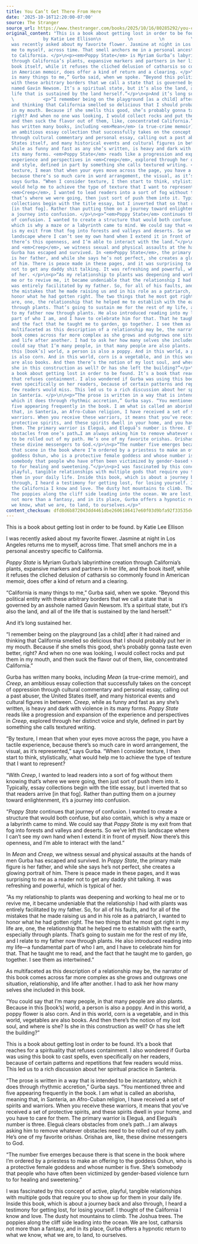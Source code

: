 ```yaml
---
title: You Can’t Get There From Here
date: '2025-10-16T12:20:00-07:00'
source: The Stranger
source_url: https://www.thestranger.com/books/2025/10/16/80285292/you-cant-get-there-from-here
original_content: "This is a book about getting lost in order to be found.\n          \n
  \           by Katie Lee Ellison\n          \n          \n          \n            <p>I
  was recently asked about my favorite flower. Jasmine at night in Los Angeles returns
  me to myself, across time. That smell anchors me in a personal ancestry specific
  to California. </p>\n<p><em>Poppy State</em> is Myriam Gurba’s labyrinthine creation
  through California’s plants, expansive markers and partners in her life, and the
  book itself, while it refuses the cliched delusion of catharsis so commonly found
  in American memoir, does offer a kind of return and a clearing. </p>\n<p>“California
  is many things to me,” Gurba said, when we spoke. “Beyond this political entity
  with these arbitrary borders that we call a state that is governed by an asshole
  named Gavin Newsom. It’s a spiritual state, but it’s also the land, and all of the
  life that is sustained by the land herself.”</p>\n<p>And it’s long sustained her. </p>\n
  \           <p>“I remember being on the playground [as a child] after it had rained
  and thinking that California smelled so delicious that I should probably put her
  in my mouth. Because if she smells this good, she’s probably gonna taste even better,
  right? And when no one was looking, I would collect rocks and put them in my mouth,
  and then suck the flavor out of them, like, concentrated California.”</p>\n<p>Gurba
  has written many books, including <em>Mean</em> (a true-crime memoir), and <em>Creep</em>,
  an ambitious essay collection that successfully takes on the concept of oppression
  through cultural commentary and personal essay, calling out a past abuser, the United
  States itself, and many historical events and cultural figures in between. <em>Creep</em>,
  while as funny and fast as any she’s written, is heavy and dark with violence in
  its many forms. <em>Poppy State</em> reads like a progression and expansion of the
  experience and perspectives in <em>Creep</em>, explored through her distinct voice
  and style, defined in part by something she calls textured writing. </p>\n<p>“By
  texture, I mean that when your eyes move across the page, you have a tactile experience,
  because there’s so much care in word arrangement, the visual, as it’s represented,”
  says Gurba. “When I consider texture, I then start to think, stylistically, what
  would help me to achieve the type of texture that I want to represent?</p>\n<p>“With
  <em>Creep</em>, I wanted to lead readers into a sort of fog without them knowing
  that’s where we were going, then just sort of push them into it. Typically, essay
  collections begin with the title essay, but I inverted that so that readers arrive
  [in that fog]. Rather than putting them on a journey toward enlightenment, it’s
  a journey into confusion. </p>\n<p>“<em>Poppy State</em> continues that journey
  of confusion. I wanted to create a structure that would both confuse, but also contain,
  which is why a maze or a labyrinth came to mind. We could say that <em>Poppy State</em>
  is my exit from that fog into forests and valleys and deserts. So we’ve left this
  landscape where I can’t see my own hand when I extend it in front of myself. Now
  there’s this openness, and I’m able to interact with the land.”</p>\n<p>In <em>Mean</em>
  and <em>Creep</em>, we witness sexual and physical assaults at the hands of men
  Gurba has escaped and survived. In <em>Poppy State</em>, the primary male figure
  is her father, and while she says he’s not perfect, she creates a glowing portrait
  of him. There is peace made in these pages, and it was surprising to me as a reader
  not to get any daddy shit talking. It was refreshing and powerful, which is typical
  of her. </p>\n<p>“As my relationship to plants was deepening and working to heal
  me or to revive me, it became undeniable that the relationship I had with plants
  was entirely facilitated by my father. So, for all of his faults, and for all of
  the mistakes that he made raising us and in his role as a patriarch, I wanted to
  honor what he had gotten right. The two things that he most got right in my life
  are, one, the relationship that he helped me to establish with the earth, especially
  through plants. That’s going to sustain me for the rest of my life, and I relate
  to my father now through plants. He also introduced reading into my life—a fundamental
  part of who I am, and I have to celebrate him for that. That he taught me to read,
  and the fact that he taught me to garden, go together. I see them as intertwined.”</p>\n<p>As
  multifaceted as this description of a relationship may be, the narrator of this
  book comes across far more complex as she grows and outgrows one situation, relationship,
  and life after another. I had to ask her how many selves she included in this book. </p>\n<p>“You
  could say that I’m many people, in that many people are also plants. Because in
  this [book’s] world, a person is also a poppy. And in this world, a poppy flower
  is also corn. And in this world, corn is a vegetable, and in this world, vegetables
  are also books. And then there’s the notion of my lost soul, and where is she? Is
  she in this construction as well? Or has she left the building?”</p>\n<p>This is
  a book about getting lost in order to be found. It’s a book that reaches for a spirituality
  that refuses containment. I also wondered if Gurba was using this book to cast spells,
  even specifically on her readers, because of certain patterns and repetitions that
  few readers would miss. This led us to a rich discussion about her spiritual practice
  in Santería. </p>\n\n<p>“The prose is written in a way that is intended to be incantatory,
  which it does through rhythmic accretion,” Gurba says. “You mentioned three and
  five appearing frequently in the book. I am what is called an aborisha, meaning
  that, in Santería, an Afro-Cuban religion, I have received a set of spirits and
  warriors. When you receive these warriors, it means that you’ve received a set of
  protective spirits, and these spirits dwell in your home, and you have to care for
  them. The primary warrior is Eleguá, and Eleguá’s number is three. Eleguá clears
  obstacles from one’s path…I am always asking him to remove whatever obstacles need
  to be rolled out of my path. He’s one of my favorite orishas. Orishas are, like,
  these divine messengers to God.</p>\n<p>“The number five emerges because there is
  that scene in the book where I’m ordered by a priestess to make an offering to the
  goddess Oshun, who is a protective female goddess and whose number is five. She’s
  somebody that people who have often been victimized by gender-based violence turn
  to for healing and sweetening.”</p>\n<p>I was fascinated by this concept of active,
  playful, tangible relationships with multiple gods that require you to show up for
  them in your daily life. Inside this book, which is about a journey back and also
  through, I heard a testimony for getting lost, for losing yourself. I thought of
  the California I know and love. The dusty hot mountains to climb. The Joshua trees.
  The poppies along the cliff side leading into the ocean. We are lost, catharsis
  not more than a fantasy, and in its place, Gurba offers a hypnotic return to what
  we know, what we are, to land, to ourselves.</p>"
content_checksum: dfd8d6b872043dd4461dbe2606186417e60f03d9bfa92f33535deb0982219d11
---
```


This is a book about getting lost in order to be found. by Katie Lee Ellison

I was recently asked about my favorite flower. Jasmine at night in Los Angeles returns me to myself, across time. That smell anchors me in a personal ancestry specific to California.&nbsp;

_Poppy State_ is Myriam Gurba’s labyrinthine creation through California’s plants, expansive markers and partners in her life, and the book itself, while it refuses the cliched delusion of catharsis so commonly found in American memoir, does offer a kind of return and a clearing.&nbsp;

“California is many things to me,” Gurba said, when we spoke. “Beyond this political entity with these arbitrary borders that we call a state that is governed by an asshole named Gavin Newsom. It’s a spiritual state, but it’s also the land, and all of the life that is sustained by the land herself.”

And it’s long sustained her.&nbsp;

“I remember being on the playground [as a child] after it had rained and thinking that California smelled so delicious that I should probably put her in my mouth. Because if she smells this good, she’s probably gonna taste even better, right? And when no one was looking, I would collect rocks and put them in my mouth, and then suck the flavor out of them, like, concentrated California.”

Gurba has written many books, including _Mean_ (a true-crime memoir), and _Creep_, an ambitious essay collection that successfully takes on the concept of oppression through cultural commentary and personal essay, calling out a past abuser, the United States itself, and many historical events and cultural figures in between. _Creep_, while as funny and fast as any she’s written, is heavy and dark with violence in its many forms. _Poppy State_ reads like a progression and expansion of the experience and perspectives in _Creep_, explored through her distinct voice and style, defined in part by something she calls textured writing.&nbsp;

“By texture, I mean that when your eyes move across the page, you have a tactile experience, because there’s so much care in word arrangement, the visual, as it’s represented,” says Gurba. “When I consider texture, I then start to think, stylistically, what would help me to achieve the type of texture that I want to represent?

“With _Creep_, I wanted to lead readers into a sort of fog without them knowing that’s where we were going, then just sort of push them into it. Typically, essay collections begin with the title essay, but I inverted that so that readers arrive [in that fog]. Rather than putting them on a journey toward enlightenment, it’s a journey into confusion.&nbsp;

“_Poppy State_ continues that journey of confusion. I wanted to create a structure that would both confuse, but also contain, which is why a maze or a labyrinth came to mind. We could say that _Poppy State_ is my exit from that fog into forests and valleys and deserts. So we’ve left this landscape where I can’t see my own hand when I extend it in front of myself. Now there’s this openness, and I’m able to interact with the land.”

In _Mean_ and _Creep_, we witness sexual and physical assaults at the hands of men Gurba has escaped and survived. In _Poppy State_, the primary male figure is her father, and while she says he’s not perfect, she creates a glowing portrait of him. There is peace made in these pages, and it was surprising to me as a reader not to get any daddy shit talking. It was refreshing and powerful, which is typical of her.&nbsp;

“As my relationship to plants was deepening and working to heal me or to revive me, it became undeniable that the relationship I had with plants was entirely facilitated by my father. So, for all of his faults, and for all of the mistakes that he made raising us and in his role as a patriarch, I wanted to honor what he had gotten right. The two things that he most got right in my life are, one, the relationship that he helped me to establish with the earth, especially through plants. That’s going to sustain me for the rest of my life, and I relate to my father now through plants. He also introduced reading into my life—a fundamental part of who I am, and I have to celebrate him for that. That he taught me to read, and the fact that he taught me to garden, go together. I see them as intertwined.”

As multifaceted as this description of a relationship may be, the narrator of this book comes across far more complex as she grows and outgrows one situation, relationship, and life after another. I had to ask her how many selves she included in this book.&nbsp;

“You could say that I’m many people, in that many people are also plants. Because in this [book’s] world, a person is also a poppy. And in this world, a poppy flower is also corn. And in this world, corn is a vegetable, and in this world, vegetables are also books. And then there’s the notion of my lost soul, and where is she? Is she in this construction as well? Or has she left the building?”

This is a book about getting lost in order to be found. It’s a book that reaches for a spirituality that refuses containment. I also wondered if Gurba was using this book to cast spells, even specifically on her readers, because of certain patterns and repetitions that few readers would miss. This led us to a rich discussion about her spiritual practice in Santería.&nbsp;

“The prose is written in a way that is intended to be incantatory, which it does through rhythmic accretion,” Gurba says. “You mentioned three and five appearing frequently in the book. I am what is called an aborisha, meaning that, in Santería, an Afro-Cuban religion, I have received a set of spirits and warriors. When you receive these warriors, it means that you’ve received a set of protective spirits, and these spirits dwell in your home, and you have to care for them. The primary warrior is Eleguá, and Eleguá’s number is three. Eleguá clears obstacles from one’s path…I am always asking him to remove whatever obstacles need to be rolled out of my path. He’s one of my favorite orishas. Orishas are, like, these divine messengers to God.

“The number five emerges because there is that scene in the book where I’m ordered by a priestess to make an offering to the goddess Oshun, who is a protective female goddess and whose number is five. She’s somebody that people who have often been victimized by gender-based violence turn to for healing and sweetening.”

I was fascinated by this concept of active, playful, tangible relationships with multiple gods that require you to show up for them in your daily life. Inside this book, which is about a journey back and also through, I heard a testimony for getting lost, for losing yourself. I thought of the California I know and love. The dusty hot mountains to climb. The Joshua trees. The poppies along the cliff side leading into the ocean. We are lost, catharsis not more than a fantasy, and in its place, Gurba offers a hypnotic return to what we know, what we are, to land, to ourselves.

